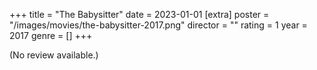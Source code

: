 +++
title = "The Babysitter"
date = 2023-01-01
[extra]
poster = "/images/movies/the-babysitter-2017.png"
director = ""
rating = 1
year = 2017
genre = []
+++

(No review available.)
